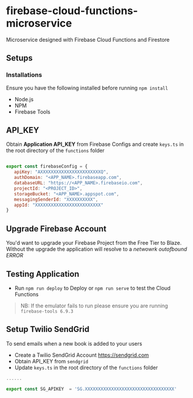# firebase-cloud-functions-microservice
Microservice designed with Firebase Cloud Functions and Firestore

## Setups

### Installations

Ensure you have the following installed before running `npm install`
- Node.js
- NPM
- Firebase Tools

## API_KEY 
 
 Obtain **Application API_KEY** from Firebase Configs and create `keys.ts` in the root directory of the `functions` folder
 
 ```javascript 
 
 export const firebaseConfig = {
    apiKey: "AXXXXXXXXXXXXXXXXXXXXXXXQ",
    authDomain: "<APP_NAME>.firebaseapp.com",
    databaseURL: "https://<APP_NAME>.firebaseio.com",
    projectId: "<PROJECT_ID>",
    storageBucket: "<APP_NAME>.appspot.com",
    messagingSenderId: "XXXXXXXXXX",
    appId: "XXXXXXXXXXXXXXXXXXXXXXXXX"
}
 
 ```

## Upgrade Firebase Account
You'd want to upgrade your Firebase Project from the Free Tier to Blaze. Without the upgrade the application will resolve to a _netwowrk outofbound ERROR_

## Testing Application 
- Run `npm run deploy` to Deploy or `npm run serve` to test the Cloud Functions 
> NB: If the emulator fails to run please ensure you are running  `firebase-tools 6.9.3`

## Setup Twilio SendGrid

To send emails when a new book is added to your users
- Create a Twilio SendGrid Account https://sendgrid.com
- Obtain API_KEY from `sendgrid`
- Update `keys.ts` in the root directory of the `functions` folder 

```javascript
......

export const SG_APIKEY  = 'SG.XXXXXXXXXXXXXXXXXXXXXXXXXXXXXXXXXX'

````
